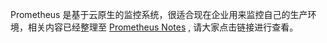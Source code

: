Prometheus 是基于云原生的监控系统，很适合现在企业用来监控自己的生产环境，相关内容已经整理至 [Prometheus Notes](https://erdong.site/prometheus-notes) , 请大家点击链接进行查看。